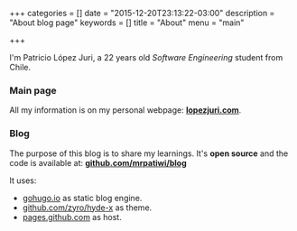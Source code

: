 +++
categories = []
date = "2015-12-20T23:13:22-03:00"
description = "About blog page"
keywords = []
title = "About"
menu = "main"

+++

I'm Patricio López Juri, a 22 years old *Software Engineering* student from Chile.

### Main page

All my information is on my personal webpage: [**lopezjuri.com**](https://lopezjuri.com).

### Blog

The purpose of this blog is to share my learnings. It's **open source** and the code is available at: [**github.com/mrpatiwi/blog**](https://github.com/mrpatiwi/blog)

It uses:

*  [gohugo.io](https://gohugo.io/) as static blog engine.
*  [github.com/zyro/hyde-x](https://github.com/zyro/hyde-x) as theme.
*  [pages.github.com](https://pages.github.com/) as host.
